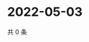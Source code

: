 # 2022-05-03

共 0 条

<!-- BEGIN WEIBO -->
<!-- 最后更新时间 Tue May 03 2022 16:23:07 GMT+0800 (China Standard Time) -->

<!-- END WEIBO -->
